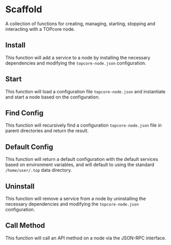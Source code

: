 # Scaffold
A collection of functions for creating, managing, starting, stopping and interacting with a TOPcore node.

## Install
This function will add a service to a node by installing the necessary dependencies and modifying the `topcore-node.json` configuration.

## Start
This function will load a configuration file `topcore-node.json` and instantiate and start a node based on the configuration.

## Find Config
This function will recursively find a configuration `topcore-node.json` file in parent directories and return the result.

## Default Config
This function will return a default configuration with the default services based on environment variables, and will default to using the standard `/home/user/.top` data directory.

## Uninstall
This function will remove a service from a node by uninstalling the necessary dependencies and modifying the `topcore-node.json` configuration.

## Call Method
This function will call an API method on a node via the JSON-RPC interface.
